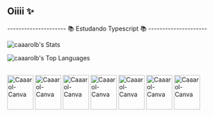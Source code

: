 ##  Oiiii ✨

--------------------- 📚 Estudando Typescript 📚 ---------------------

 
![caaarolb's Stats](https://github-readme-stats.vercel.app/api?username=caaarolb&theme=dracula&show_icons=true&hide_border=true&count_private=true)


![caaarolb's Top Languages](https://github-readme-stats.vercel.app/api/top-langs/?username=caaarolb&theme=dracula&show_icons=true&hide_border=true&layout=compact)


<div style="display: inline_block"><br>
<img align="center" alt= "Caaarol-Canva" height="80" width="60" src="https://cdn.jsdelivr.net/gh/devicons/devicon@latest/icons/canva/canva-original.svg" /> 
<img align="center" alt= "Caaarol-Canva" height="80" width="60" src="https://cdn.jsdelivr.net/gh/devicons/devicon@latest/icons/java/java-plain-wordmark.svg" />
<img align="center" alt= "Caaarol-Canva" height="80" width="60" src="https://cdn.jsdelivr.net/gh/devicons/devicon@latest/icons/javascript/javascript-original.svg" />
<img align="center" alt= "Caaarol-Canva" height="80" width="60" src="https://cdn.jsdelivr.net/gh/devicons/devicon@latest/icons/css3/css3-original.svg" />
<img align="center" alt= "Caaarol-Canva" height="80" width="60" src="https://cdn.jsdelivr.net/gh/devicons/devicon@latest/icons/html5/html5-original.svg" />
<img align="center" alt= "Caaarol-Canva" height="80" width="60" src="https://cdn.jsdelivr.net/gh/devicons/devicon@latest/icons/typescript/typescript-original.svg" />
<img align="center" alt= "Caaarol-Canva" height="80" width="60"  src="https://cdn.jsdelivr.net/gh/devicons/devicon@latest/icons/mysql/mysql-original.svg" />
          
          
          
          
          
          
          
</div>          
          
          
          
